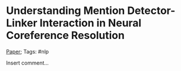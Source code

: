 # Understanding Mention Detector-Linker Interaction in Neural Coreference Resolution

[Paper](https://aclanthology.org/2021.crac-1.16/); Tags: #nlp

Insert comment...
